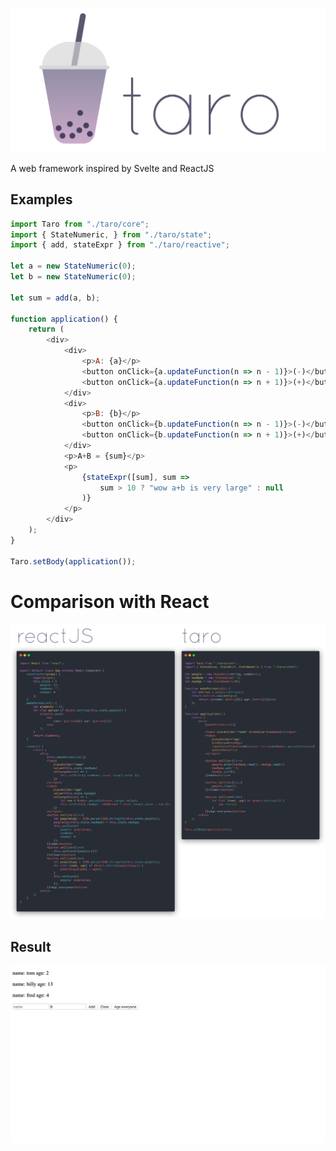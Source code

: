 ![logo](https://github.com/iahuang/taro/raw/master/readme_assets/taro.png)

A web framework inspired by Svelte and ReactJS

## Examples

```js
import Taro from "./taro/core";
import { StateNumeric, } from "./taro/state";
import { add, stateExpr } from "./taro/reactive";

let a = new StateNumeric(0);
let b = new StateNumeric(0);

let sum = add(a, b);

function application() {
    return (
        <div>
            <div>
                <p>A: {a}</p>
                <button onClick={a.updateFunction(n => n - 1)}>(-)</button>
                <button onClick={a.updateFunction(n => n + 1)}>(+)</button>
            </div>
            <div>
                <p>B: {b}</p>
                <button onClick={b.updateFunction(n => n - 1)}>(-)</button>
                <button onClick={b.updateFunction(n => n + 1)}>(+)</button>
            </div>
            <p>A+B = {sum}</p>
            <p>
                {stateExpr([sum], sum =>
                    sum > 10 ? "wow a+b is very large" : null
                )}
            </p>
        </div>
    );
}

Taro.setBody(application());
```

# Comparison with React

![logo](https://github.com/iahuang/taro/raw/master/readme_assets/compare.png)

## Result

![result](https://github.com/iahuang/taro/raw/master/readme_assets/compare_result.png)
